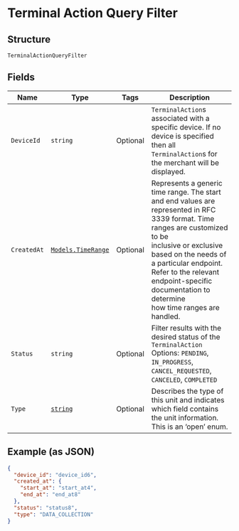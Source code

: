 
# Terminal Action Query Filter

## Structure

`TerminalActionQueryFilter`

## Fields

| Name | Type | Tags | Description |
|  --- | --- | --- | --- |
| `DeviceId` | `string` | Optional | `TerminalAction`s associated with a specific device. If no device is specified then all<br>`TerminalAction`s for the merchant will be displayed. |
| `CreatedAt` | [`Models.TimeRange`](../../doc/models/time-range.md) | Optional | Represents a generic time range. The start and end values are<br>represented in RFC 3339 format. Time ranges are customized to be<br>inclusive or exclusive based on the needs of a particular endpoint.<br>Refer to the relevant endpoint-specific documentation to determine<br>how time ranges are handled. |
| `Status` | `string` | Optional | Filter results with the desired status of the `TerminalAction`<br>Options: `PENDING`, `IN_PROGRESS`, `CANCEL_REQUESTED`, `CANCELED`, `COMPLETED` |
| `Type` | [`string`](../../doc/models/terminal-action-action-type.md) | Optional | Describes the type of this unit and indicates which field contains the unit information. This is an ‘open’ enum. |

## Example (as JSON)

```json
{
  "device_id": "device_id6",
  "created_at": {
    "start_at": "start_at4",
    "end_at": "end_at8"
  },
  "status": "status8",
  "type": "DATA_COLLECTION"
}
```

